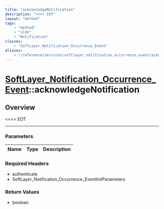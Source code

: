 ```yaml
---
title: "acknowledgeNotification"
description: "<<<< EOT"
layout: "method"
tags:
    - "method"
    - "sldn"
    - "Notification"
classes:
    - "SoftLayer_Notification_Occurrence_Event"
aliases:
    - "/reference/services/softlayer_notification_occurrence_event/acknowledgeNotification"
---
```

# [SoftLayer_Notification_Occurrence_Event](/reference/services/SoftLayer_Notification_Occurrence_Event)::acknowledgeNotification





## Overview 
<<<< EOT

-----

### Parameters 
|Name | Type | Description |
| --- | --- | --- |


### Required Headers
* authenticate
* SoftLayer_Notification_Occurrence_EventInitParameters


### Return Values
* boolean




